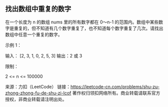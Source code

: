 <!--
 * @Author: linhuaqing
 * @Date: 2021-07-06 20:25:16
 * @LastEditTime: 2021-07-06 21:02:23
 * @LastEditors: linhuaqing@bytedance.com
 * @Description: 
 * @FilePath: /golang-algorithm/find_repeat_number/title.md
 * stay hungry stay foolish
-->

## 找出数组中重复的数字


在一个长度为 n 的数组 nums 里的所有数字都在 0～n-1 的范围内。数组中某些数字是重复的，但不知道有几个数字重复了，也不知道每个数字重复了几次。请找出数组中任意一个重复的数字。

示例 1：

输入：
[2, 3, 1, 0, 2, 5, 3]
输出：2 或 3 
 

限制：

2 <= n <= 100000


来源：力扣（LeetCode）
链接：https://leetcode-cn.com/problems/shu-zu-zhong-zhong-fu-de-shu-zi-lcof
著作权归领扣网络所有。商业转载请联系官方授权，非商业转载请注明出处。